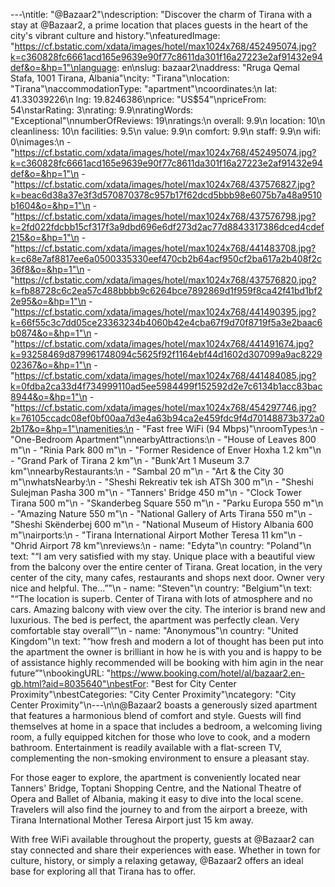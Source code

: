 ---\ntitle: "@Bazaar2"\ndescription: "Discover the charm of Tirana with a stay at @Bazaar2, a prime location that places guests in the heart of the city's vibrant culture and history."\nfeaturedImage: "https://cf.bstatic.com/xdata/images/hotel/max1024x768/452495074.jpg?k=c360828fc6661acd165e9639e90f77c8611da301f16a27223e2af91432e94def&o=&hp=1"\nlanguage: en\nslug: bazaar2\naddress: "Rruga Qemal Stafa, 1001 Tirana, Albania"\ncity: "Tirana"\nlocation: "Tirana"\naccommodationType: "apartment"\ncoordinates:\n  lat: 41.33039226\n  lng: 19.8246386\nprice: "US$54"\npriceFrom: 54\nstarRating: 3\nrating: 9.9\nratingWords: "Exceptional"\nnumberOfReviews: 19\nratings:\n  overall: 9.9\n  location: 10\n  cleanliness: 10\n  facilities: 9.5\n  value: 9.9\n  comfort: 9.9\n  staff: 9.9\n  wifi: 0\nimages:\n  - "https://cf.bstatic.com/xdata/images/hotel/max1024x768/452495074.jpg?k=c360828fc6661acd165e9639e90f77c8611da301f16a27223e2af91432e94def&o=&hp=1"\n  - "https://cf.bstatic.com/xdata/images/hotel/max1024x768/437576827.jpg?k=beac6d38a37e3f3d570870378c957b17f62dcd5bbb98e6075b7a48a9510b1604&o=&hp=1"\n  - "https://cf.bstatic.com/xdata/images/hotel/max1024x768/437576798.jpg?k=2fd022fdcbb15cf317f3a9dbd696e6df273d2ac77d8843317386dced4cdef215&o=&hp=1"\n  - "https://cf.bstatic.com/xdata/images/hotel/max1024x768/441483708.jpg?k=c68e7af8817ee6a0500335330eef470cb2b64acf950cf2ba617a2b408f2c36f8&o=&hp=1"\n  - "https://cf.bstatic.com/xdata/images/hotel/max1024x768/437576820.jpg?k=fb88728c6c2ea57c488bbbb9c6264bce7892869d1f959f8ca42f41bd1bf22e95&o=&hp=1"\n  - "https://cf.bstatic.com/xdata/images/hotel/max1024x768/441490395.jpg?k=66f55c3c7dd05ce23363234b4060b42e4cba67f9d70f8719f5a3e2baac6b0874&o=&hp=1"\n  - "https://cf.bstatic.com/xdata/images/hotel/max1024x768/441491674.jpg?k=93258469d879961748094c5625f92f1164ebf44d1602d307099a9ac822902367&o=&hp=1"\n  - "https://cf.bstatic.com/xdata/images/hotel/max1024x768/441484085.jpg?k=0fdba2ca33d4f734999110ad5ee5984499f152592d2e7c6134b1acc83bac8944&o=&hp=1"\n  - "https://cf.bstatic.com/xdata/images/hotel/max1024x768/454297746.jpg?k=76105ccadc08ef0bf00aa7d3e4a63b94ca2e459fdc9f4d70148873b372a02b17&o=&hp=1"\namenities:\n  - "Fast free WiFi (94 Mbps)"\nroomTypes:\n  - "One-Bedroom Apartment"\nnearbyAttractions:\n  - "House of Leaves 800 m"\n  - "Rinia Park 800 m"\n  - "Former Residence of Enver Hoxha 1.2 km"\n  - "Grand Park of Tirana 2 km"\n  - "Bunk'Art 1 Museum 3.7 km"\nnearbyRestaurants:\n  - "Sambal 20 m"\n  - "Art & the City 30 m"\nwhatsNearby:\n  - "Sheshi Rekreativ tek ish ATSh 300 m"\n  - "Sheshi Sulejman Pasha 300 m"\n  - "Tanners' Bridge 450 m"\n  - "Clock Tower Tirana 500 m"\n  - "Skanderbeg Square 550 m"\n  - "Parku Europa 550 m"\n  - "Amazing Nature 550 m"\n  - "National Gallery of Arts Tirana 550 m"\n  - "Sheshi Skënderbej 600 m"\n  - "National Museum of History Albania 600 m"\nairports:\n  - "Tirana International Airport Mother Teresa 11 km"\n  - "Ohrid Airport 78 km"\nreviews:\n  - name: "Edyta"\n    country: "Poland"\n    text: "“I am very satisfied with my stay. Unique place with a beautiful view from the balcony over the entire center of Tirana. Great location, in the very center of the city, many cafes, restaurants and shops next door. Owner very nice and helpful. The...”"\n  - name: "Steven"\n    country: "Belgium"\n    text: "“The location is superb. Center of Tirana with lots of atmosphere and no cars. Amazing balcony with view over the city. The interior is brand new and luxurious. The bed is perfect, the apartment was perfectly clean. Very comfortable stay overall”"\n  - name: "Anonymous"\n    country: "United Kingdom"\n    text: "“how fresh and modern a lot of thought has been put into the apartment the owner is brilliant in how he is with you and is happy to be of assistance highly recommended will be booking with him agin in the near future”"\nbookingURL: "https://www.booking.com/hotel/al/bazaar2.en-gb.html?aid=8035640"\nbestFor: "Best for City Center Proximity"\nbestCategories: "City Center Proximity"\ncategory: "City Center Proximity"\n---\n\n@Bazaar2 boasts a generously sized apartment that features a harmonious blend of comfort and style. Guests will find themselves at home in a space that includes a bedroom, a welcoming living room, a fully equipped kitchen for those who love to cook, and a modern bathroom. Entertainment is readily available with a flat-screen TV, complementing the non-smoking environment to ensure a pleasant stay.

For those eager to explore, the apartment is conveniently located near Tanners' Bridge, Toptani Shopping Centre, and the National Theatre of Opera and Ballet of Albania, making it easy to dive into the local scene. Travelers will also find the journey to and from the airport a breeze, with Tirana International Mother Teresa Airport just 15 km away.

With free WiFi available throughout the property, guests at @Bazaar2 can stay connected and share their experiences with ease. Whether in town for culture, history, or simply a relaxing getaway, @Bazaar2 offers an ideal base for exploring all that Tirana has to offer.